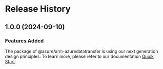 # Release History
    
## 1.0.0 (2024-09-10)

### Features Added

The package of @azure/arm-azuredatatransfer is using our next generation design principles. To learn more, please refer to our documentation [Quick Start](https://aka.ms/azsdk/js/mgmt/quickstart).

